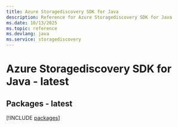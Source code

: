 ```yaml
---
title: Azure Storagediscovery SDK for Java
description: Reference for Azure Storagediscovery SDK for Java
ms.date: 10/13/2025
ms.topic: reference
ms.devlang: java
ms.service: storagediscovery
---
```

# Azure Storagediscovery SDK for Java - latest
## Packages - latest
[!INCLUDE [packages](storagediscovery-index.md)]
